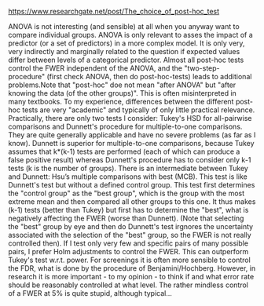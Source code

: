 https://www.researchgate.net/post/The_choice_of_post-hoc_test

ANOVA is not interesting (and sensible) at all when you anyway want to compare individual groups. ANOVA is only relevant to asses the impact of a predictor (or a set of predictors) in a more complex model. It is only very, very indirectly and marginally related to the question if expected values differ between levels of a categorical predictor. Almost all post-hoc tests control the FWER independent of the ANOVA, and the "two-step-procedure" (first check ANOVA, then do post-hoc-tests) leads to additional problems.Note that "post-hoc" doe not mean "after ANOVA" but "after knowing the data (of the other groups)". This is often misinterpreted in many textbooks.
To my experience, differences between the different post-hoc tests are very "academic" and typically of only little practical relevance. Practically, there are only two tests I consider:
Tukey's HSD for all-pairwise comparisons and
Dunnett's procedure for multiple-to-one comparisons.
They are quite generally applicable and have no severe problems (as far as I know). Dunnett is superior for multiple-to-one comparisons, because Tukey assumes that k*(k-1) tests are performed (each of which can produce a false positive result) whereas Dunnett's procedure has to consider only k-1 tests (k is the number of groups).
There is an intermediate between Tukey and Dunnett: Hsu’s multiple comparisons with best (MCB). This test is like Dunnett's test but without a defined control group. This test first determines the "control group" as the "best group", which is the group with the most extreme mean and then compared all other groups to this one. It thus makes (k-1) tests (better than Tukey) but first has to determine the "best", what is negatively affecting the FWER (worse than Dunnett). (Note that selecting the "best" group by eye and then do Dunnett's test irgnores the uncertainty associated with the selection of the "best" group, so the FWER is not really controlled then).
If I test only very few and specific pairs of many possible pairs, I prefer Holm adjustments to control the FWER. This can outperform Tukey's test w.r.t. power.
For screenings it is often more sensible to control the FDR, what is done by the procedure of Benjamini/Hochberg.
However, in research it is more important - to my opinion - to think if and what error rate should be reasonably controlled at what level. The rather mindless control of a FWER at 5% is quite stupid, although typical...

